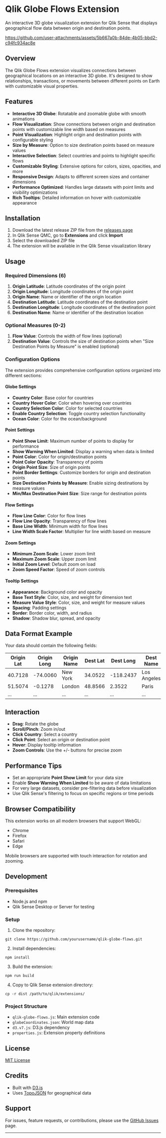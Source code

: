# Qlik Globe Flows Extension

An interactive 3D globe visualization extension for Qlik Sense that displays geographical flow data between origin and destination points.

https://github.com/user-attachments/assets/5b667a0b-84de-4b05-bbd2-c94fc934ac8e

## Overview

The Qlik Globe Flows extension visualizes connections between geographical locations on an interactive 3D globe. It's designed to show relationships, transactions, or movements between different points on Earth with customizable visual properties.

## Features

- **Interactive 3D Globe**: Rotatable and zoomable globe with smooth animations
- **Flow Visualization**: Show connections between origin and destination points with customizable line width based on measures
- **Point Visualization**: Highlight origin and destination points with configurable styling
- **Size by Measure**: Option to size destination points based on measure values
- **Interactive Selection**: Select countries and points to highlight specific flows
- **Customizable Styling**: Extensive options for colors, sizes, opacities, and more
- **Responsive Design**: Adapts to different screen sizes and container dimensions
- **Performance Optimized**: Handles large datasets with point limits and visibility optimizations
- **Rich Tooltips**: Detailed information on hover with customizable appearance

## Installation

1. Download the latest release ZIP file from the [releases page](https://github.com/yourusername/qlik-globe-flows/releases)
2. In Qlik Sense QMC, go to **Extensions** and click **Import**
3. Select the downloaded ZIP file
4. The extension will be available in the Qlik Sense visualization library

## Usage

### Required Dimensions (6)

1. **Origin Latitude**: Latitude coordinates of the origin point
2. **Origin Longitude**: Longitude coordinates of the origin point
3. **Origin Name**: Name or identifier of the origin location
4. **Destination Latitude**: Latitude coordinates of the destination point
5. **Destination Longitude**: Longitude coordinates of the destination point
6. **Destination Name**: Name or identifier of the destination location

### Optional Measures (0-2)

1. **Flow Value**: Controls the width of flow lines (optional)
2. **Destination Value**: Controls the size of destination points when "Size Destination Points by Measure" is enabled (optional)

### Configuration Options

The extension provides comprehensive configuration options organized into different sections:

#### Globe Settings

- **Country Color**: Base color for countries
- **Country Hover Color**: Color when hovering over countries
- **Country Selection Color**: Color for selected countries
- **Enable Country Selection**: Toggle country selection functionality
- **Ocean Color**: Color for the ocean/background

#### Point Settings

- **Point Show Limit**: Maximum number of points to display for performance
- **Show Warning When Limited**: Display a warning when data is limited
- **Point Color**: Color for origin/destination points
- **Point Color Opacity**: Transparency of points
- **Origin Point Size**: Size of origin points
- **Point Border Settings**: Customize borders for origin and destination points
- **Size Destination Points by Measure**: Enable sizing destinations by measure values
- **Min/Max Destination Point Size**: Size range for destination points

#### Flow Settings

- **Flow Line Color**: Color for flow lines
- **Flow Line Opacity**: Transparency of flow lines
- **Base Line Width**: Minimum width for flow lines
- **Line Width Scale Factor**: Multiplier for line width based on measure

#### Zoom Settings

- **Minimum Zoom Scale**: Lower zoom limit
- **Maximum Zoom Scale**: Upper zoom limit
- **Initial Zoom Level**: Default zoom on load
- **Zoom Speed Factor**: Speed of zoom controls

#### Tooltip Settings

- **Appearance**: Background color and opacity
- **Base Text Style**: Color, size, and weight for dimension text
- **Measure Value Style**: Color, size, and weight for measure values
- **Spacing**: Padding settings
- **Border**: Border color, width, and radius
- **Shadow**: Shadow blur, spread, and opacity

## Data Format Example

Your data should contain the following fields:

| Origin Lat | Origin Long | Origin Name | Dest Lat | Dest Long | Dest Name | Flow Value | Dest Value |
|------------|-------------|------------|----------|-----------|-----------|------------|------------|
| 40.7128    | -74.0060    | New York   | 34.0522  | -118.2437 | Los Angeles | 1250      | 780        |
| 51.5074    | -0.1278     | London     | 48.8566  | 2.3522    | Paris     | 980        | 540        |
| ...        | ...         | ...        | ...      | ...       | ...       | ...        | ...        |

## Interaction

- **Drag**: Rotate the globe
- **Scroll/Pinch**: Zoom in/out
- **Click Country**: Select a country
- **Click Point**: Select an origin or destination point
- **Hover**: Display tooltip information
- **Zoom Controls**: Use the +/- buttons for precise zoom

## Performance Tips

- Set an appropriate **Point Show Limit** for your data size
- Enable **Show Warning When Limited** to be aware of data limitations
- For very large datasets, consider pre-filtering data before visualization
- Use Qlik Sense's filtering to focus on specific regions or time periods

## Browser Compatibility

This extension works on all modern browsers that support WebGL:
- Chrome
- Firefox
- Safari
- Edge

Mobile browsers are supported with touch interaction for rotation and zooming.

## Development

### Prerequisites

- Node.js and npm
- Qlik Sense Desktop or Server for testing

### Setup

1. Clone the repository:
```
git clone https://github.com/yourusername/qlik-globe-flows.git
```

2. Install dependencies:
```
npm install
```

3. Build the extension:
```
npm run build
```

4. Copy to Qlik Sense extension directory:
```
cp -r dist /path/to/qlik/extensions/
```

### Project Structure

- `qlik-globe-flows.js`: Main extension code
- `globeCoordinates.json`: World map data
- `d3.v7.js`: D3.js dependency
- `properties.js`: Extension property definitions

## License

[MIT License](LICENSE)

## Credits

- Built with [D3.js](https://d3js.org/)
- Uses [TopoJSON](https://github.com/topojson/topojson) for geographical data

## Support

For issues, feature requests, or contributions, please use the [GitHub Issues](https://github.com/yourusername/qlik-globe-flows/issues) page.

---

